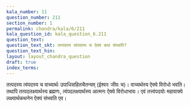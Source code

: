 ```yaml
---
kala_number: 11
question_number: 211
section_number: 1
permalink: chandra/kala/6/211
kala_question_id: kala_question_6.211
question_text: 
question_text_skt: तत्पदस्य त्वंपदस्य च ऐक्यं कथं संभवति?
question_text_hin: 
layout: layout_chandra_question
draft: true
index_terms:
---
```


<!-- skt-start -->
तत्पदस्य त्वंपदस्य च वाच्यार्थः उपाधिसहितचैतन्यम् (ईश्वरः जीवः च)। वाच्यर्थस्य ऐक्ये विरोधो भवति। तथापि तत्पदलक्ष्यार्थस्य ब्रह्मणः, त्वंपदलक्ष्यार्थस्य आत्मनः ऐक्ये विरोधाभावः। एवं तत्त्वंपदयोः महावाक्ये लक्ष्यार्थकथनेन ऐक्यं संभवति एव।
<!-- skt-end -->

<!-- eng-start -->
<!-- eng-end -->

